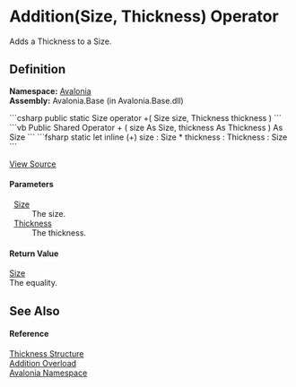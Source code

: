 # Addition(Size, Thickness) Operator


Adds a Thickness to a Size.



## Definition
**Namespace:** <a href="N_Avalonia">Avalonia</a>  
**Assembly:** Avalonia.Base (in Avalonia.Base.dll)

<Tabs groupId="api-code-preview">
<TabItem value="csharp" label="C#">
```csharp
public static Size operator +(
	Size size,
	Thickness thickness
)
```
</TabItem>
<TabItem value="vb" label="VB">
```vb
Public Shared Operator + ( 
	size As Size,
	thickness As Thickness
) As Size
```
</TabItem>
<TabItem value="fsharp" label="F#">
```fsharp
static let inline (+)
        size : Size * 
        thickness : Thickness  : Size
```
</TabItem>
</Tabs>



<a href="https://github.com/AvaloniaUI/Avalonia/tree/master/src/Avalonia.Base/Thickness.cs#L173" title="View the source code">View Source</a>



#### Parameters
<dl><dt>  <a href="T_Avalonia_Size">Size</a></dt><dd>The size.</dd><dt>  <a href="T_Avalonia_Thickness">Thickness</a></dt><dd>The thickness.</dd></dl>

#### Return Value
<a href="T_Avalonia_Size">Size</a>  
The equality.

## See Also


#### Reference
<a href="T_Avalonia_Thickness">Thickness Structure</a>  
<a href="Overload_Avalonia_Thickness_op_Addition">Addition Overload</a>  
<a href="N_Avalonia">Avalonia Namespace</a>  


